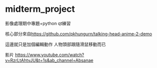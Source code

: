 # midterm_project
影像處理期中專題+python qt練習

核心部分來自<https://github.com/pkhungurn/talking-head-anime-2-demo>

這邊就只是加個編輯動作 人物頭部跟隨滑鼠移動而已 




影片
<https://www.youtube.com/watch?v=RzrLtAhtvJU&t=1s&ab_channel=Absanae>

